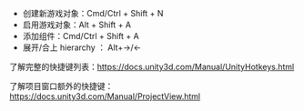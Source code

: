 - 创建新游戏对象：Cmd/Ctrl + Shift + N
- 启用游戏对象：Alt + Shift + A
- 添加组件：Cmd/Ctrl + Shift + A
- 展开/合上 hierarchy ： Alt+→/←

了解完整的快捷键列表：https://docs.unity3d.com/Manual/UnityHotkeys.html

了解项目窗口额外的快捷键：https://docs.unity3d.com/Manual/ProjectView.html